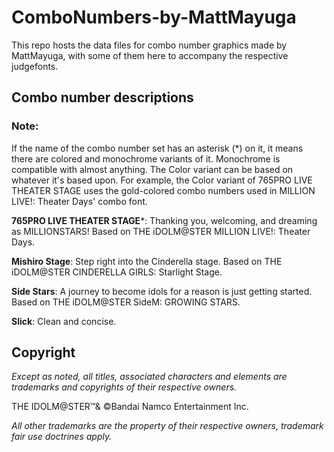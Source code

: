 # ComboNumbers-by-MattMayuga

This repo hosts the data files for combo number graphics made by MattMayuga, with some of them here to accompany the respective judgefonts.

## Combo number descriptions

### Note:
If the name of the combo number set has an asterisk (\*) on it, it means there are colored and monochrome variants of it. Monochrome is compatible with almost anything. The Color variant can be based on whatever it's based upon. For example, the Color variant of 765PRO LIVE THEATER STAGE uses the gold-colored combo numbers used in MILLION LIVE!: Theater Days' combo font.

**765PRO LIVE THEATER STAGE**\*:
Thanking you, welcoming, and dreaming as MILLIONSTARS! Based on THE iDOLM@STER MILLION LIVE!: Theater Days. 

**Mishiro Stage**:
Step right into the Cinderella stage. Based on THE iDOLM@STER CINDERELLA GIRLS: Starlight Stage.

**Side Stars**:
A journey to become idols for a reason is just getting started.  Based on THE iDOLM@STER SideM: GROWING STARS.

**Slick**:
Clean and concise.

## Copyright

*Except as noted, all titles, associated characters and elements are trademarks and copyrights of their respective owners.*

THE IDOLM@STER™& ©Bandai Namco Entertainment Inc.

*All other trademarks are the property of their respective owners, trademark fair use doctrines apply.*
